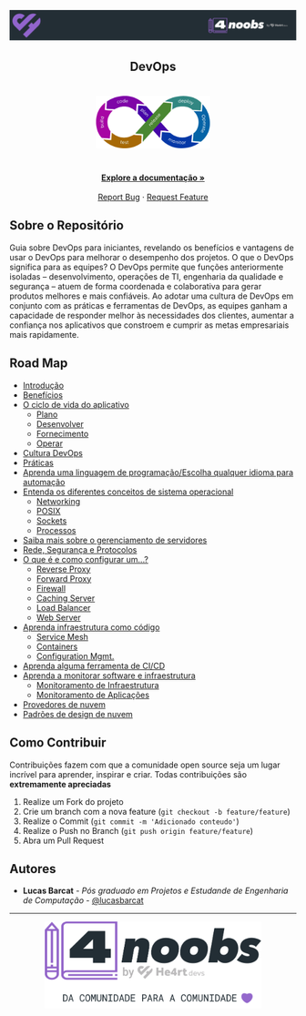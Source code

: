 <!-- Logo 4noobs -->

<p align="center">
  <a href="https://github.com/lbarcat/DevOps4noobs" target="_blank">
    <img src=".github/header_4noobs.svg">
  </a>
</p>

<!-- Title -->

<p align="center">
  <h2 align="center">DevOps</h2>

  <h1 align="center"><img src=".github/devopslogo.png" alt="Imagem da linguagem" width="200"></h1>
  
  <p align="center">
    <br />
    <a href="#ROADMAP"><strong>Explore a documentação »</strong></a>
    <br />
    <br />
    <a href="link-para-abrir-issue">Report Bug</a>
    ·
    <a href="link-para-abrir-issue">Request Feature</a>
  </p>
</p>
    
 <!-- ABOUT THE PROJECT -->

## Sobre o Repositório
Guia sobre DevOps para iniciantes, revelando os benefícios e vantagens de usar o DevOps para melhorar o desempenho dos projetos. O que o DevOps significa para as equipes? O DevOps permite que funções anteriormente isoladas – desenvolvimento, operações de TI, engenharia da qualidade e segurança – atuem de forma coordenada e colaborativa para gerar produtos melhores e mais confiáveis. Ao adotar uma cultura de DevOps em conjunto com as práticas e ferramentas de DevOps, as equipes ganham a capacidade de responder melhor às necessidades dos clientes, aumentar a confiança nos aplicativos que constroem e cumprir as metas empresariais mais rapidamente.

<!-- ROADMAP OF PROJECT -->

## Road Map

- [Introdução](link)
- [Benefícios](link)
- [O ciclo de vida do aplicativo](link)
  - [Plano](link)
  - [Desenvolver](link)
  - [Fornecimento](link)
  - [Operar](link)
- [Cultura DevOps](link)
- [Práticas](link)
- [Aprenda uma linguagem de programação/Escolha qualquer idioma para automação](link)
- [Entenda os diferentes conceitos de sistema operacional](link)
  - [Networking](link)
  - [POSIX](link)
  - [Sockets](link)
  - [Processos](link)
- [Saiba mais sobre o gerenciamento de servidores](link)
- [Rede, Segurança e Protocolos](link)
- [O que é e como configurar um...?](link)
  - [Reverse Proxy](link)
  - [Forward Proxy](link)
  - [Firewall](link)
  - [Caching Server](link)
  - [Load Balancer](link)
  - [Web Server](link)
- [Aprenda infraestrutura como código](link)
  - [Service Mesh](link)
  - [Containers](link)
  - [Configuration Mgmt.](link)
- [Aprenda alguma ferramenta de CI/CD](link)
- [Aprenda a monitorar software e infraestrutura](link)
  - [Monitoramento de Infraestrutura](link)
  - [Monitoramento de Aplicações](link)
- [Provedores de nuvem](link)
- [Padrões de design de nuvem](link)

<!-- CONTRIBUTING -->

## Como Contribuir

Contribuições fazem com que a comunidade open source seja um lugar incrível para aprender, inspirar e criar. Todas contribuições
são **extremamente apreciadas**

1. Realize um Fork do projeto
2. Crie um branch com a nova feature (`git checkout -b feature/feature`)
3. Realize o Commit (`git commit -m 'Adicionado conteudo'`)
4. Realize o Push no Branch (`git push origin feature/feature`)
5. Abra um Pull Request

## Autores

- **Lucas Barcat** - _Pós graduado em Projetos e Estudande de Engenharia de Computação_ - [@lucasbarcat](@LucasBarcat)

---

<p align="center">
  <a href="https://github.com/lbarcat/DevOps4noobs" target="_blank">
    <img src=".github/footer_4noobs.svg" width="380">
  </a>
</p>